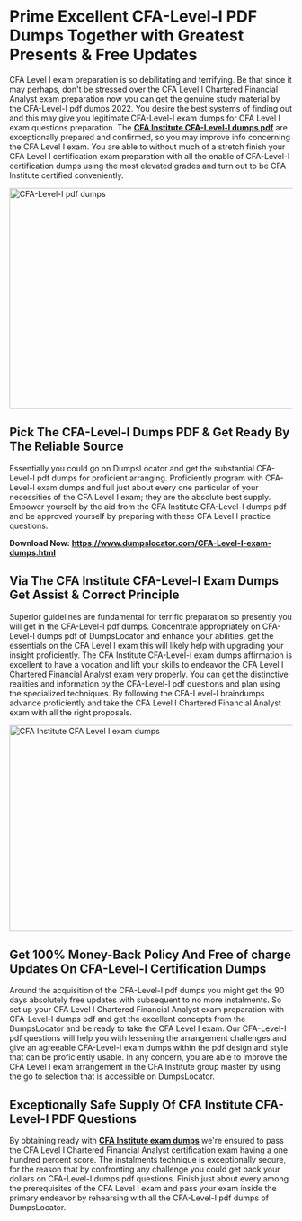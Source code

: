 <h1><strong>Prime Excellent CFA-Level-I PDF Dumps Together with Greatest Presents &amp; Free Updates</strong></h1>
<p>CFA Level I exam preparation is so debilitating and terrifying. Be that since it may perhaps, don't be stressed over the CFA Level I Chartered Financial Analyst exam preparation now you can get the genuine study material by the CFA-Level-I pdf dumps 2022. You desire the best systems of finding out and this may give you legitimate CFA-Level-I exam dumps for CFA Level I exam questions preparation. The <strong><a href="https://www.dumpslocator.com/CFA-Level-I-exam-dumps.html">CFA Institute CFA-Level-I dumps pdf</a></strong> are exceptionally prepared and confirmed, so you may improve info concerning the CFA Level I exam. You are able to without much of a stretch finish your CFA Level I certification exam preparation with all the enable of CFA-Level-I certification dumps using the most elevated grades and turn out to be CFA Institute certified conveniently.</p>
<p><img src="https://i.ibb.co/SKhFh8d/Pastel-Purple-Computer-UI-Class-Syllabus-Education-Presentation.png" alt="CFA-Level-I pdf dumps" width="700" height="393" /></p>
<h2><strong>Pick The CFA-Level-I Dumps PDF &amp; Get Ready By The Reliable Source</strong></h2>
<p>Essentially you could go on DumpsLocator and get the substantial CFA-Level-I pdf dumps for proficient arranging. Proficiently program with CFA-Level-I exam dumps and full just about every one particular of your necessities of the CFA Level I exam; they are the absolute best supply. Empower yourself by the aid from the CFA Institute CFA-Level-I dumps pdf and be approved yourself by preparing with these CFA Level I practice questions.</p>
<p><strong>Download Now: <a href="https://www.dumpslocator.com/CFA-Level-I-exam-dumps.html">https://www.dumpslocator.com/CFA-Level-I-exam-dumps.html</a></strong></p>
<h2><strong>Via The CFA Institute CFA-Level-I Exam Dumps Get Assist &amp; Correct Principle</strong></h2>
<p>Superior guidelines are fundamental for terrific preparation so presently you will get in the CFA-Level-I pdf dumps. Concentrate appropriately on CFA-Level-I dumps pdf of DumpsLocator and enhance your abilities, get the essentials on the CFA Level I exam this will likely help with upgrading your insight proficiently. The CFA Institute CFA-Level-I exam dumps affirmation is excellent to have a vocation and lift your skills to endeavor the CFA Level I Chartered Financial Analyst exam very properly. You can get the distinctive realities and information by the CFA-Level-I pdf questions and plan using the specialized techniques. By following the CFA-Level-I braindumps advance proficiently and take the CFA Level I Chartered Financial Analyst exam with all the right proposals.</p>
<p><a href="https://www.dumpslocator.com/CFA-Level-I-exam-dumps.html"><img src="https://i.ibb.co/NtZbgjG/Blue-and-White-Medical-Dental-Clinic-Facebook-Ad.png" alt="CFA Institute CFA Level I exam dumps" width="700" height="367" /></a></p>
<h2><strong>Get 100% Money-Back Policy And Free of charge Updates On CFA-Level-I Certification Dumps</strong></h2>
<p>Around the acquisition of the CFA-Level-I pdf dumps you might get the 90 days absolutely free updates with subsequent to no more instalments. So set up your CFA Level I Chartered Financial Analyst exam preparation with CFA-Level-I dumps pdf and get the excellent concepts from the DumpsLocator and be ready to take the CFA Level I exam. Our CFA-Level-I pdf questions will help you with lessening the arrangement challenges and give an agreeable CFA-Level-I exam dumps within the pdf design and style that can be proficiently usable. In any concern, you are able to improve the CFA Level I exam arrangement in the CFA Institute group master by using the go to selection that is accessible on DumpsLocator.</p>
<h2><strong>Exceptionally Safe Supply Of CFA Institute CFA-Level-I PDF Questions</strong></h2>
<p>By obtaining ready with <strong><a href="https://www.dumpslocator.com/cfa-institute-exams.html">CFA Institute exam dumps</a></strong> we're ensured to pass the CFA Level I Chartered Financial Analyst certification exam having a one hundred percent score. The instalments technique is exceptionally secure, for the reason that by confronting any challenge you could get back your dollars on CFA-Level-I dumps pdf questions. Finish just about every among the prerequisites of the CFA Level I exam and pass your exam inside the primary endeavor by rehearsing with all the CFA-Level-I pdf dumps of DumpsLocator.</p>
